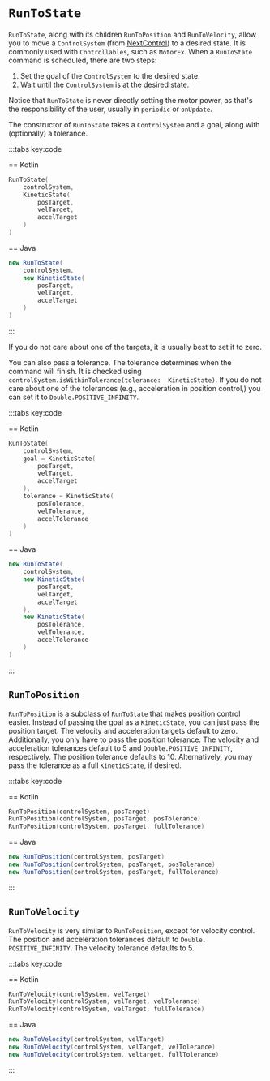 # `RunToState`

`RunToState`, along with its children `RunToPosition` and `RunToVelocity`, 
allow you to move a `ControlSystem` (from [NextControl](/control)) to a 
desired state. It is commonly used with `Controllables`, such as 
`MotorEx`. When a 
`RunToState` 
command is 
scheduled, there are 
two steps:

1. Set the goal of the `ControlSystem` to the desired state.
2. Wait until the `ControlSystem` is at the desired state.

Notice that `RunToState` is never directly setting the motor power, as 
that's the responsibility of the user, usually in `periodic` or `onUpdate`. 

The constructor of `RunToState` takes a `ControlSystem` and a goal, along 
with (optionally) a tolerance.

:::tabs key:code

== Kotlin

```kotlin
RunToState(
    controlSystem,
    KineticState(
        posTarget,
        velTarget,
        accelTarget
    )
)
```

== Java

```java
new RunToState(
    controlSystem,
    new KineticState(
        posTarget,
        velTarget,
        accelTarget
    )
)
```

:::

If you do not care about one of the targets, it is usually best to set it to 
zero.

You can also pass a tolerance. The tolerance determines when the command 
will finish. It is checked using `controlSystem.isWithinTolerance(tolerance: 
KineticState)`. If you do not care about one of the tolerances (e.g., 
acceleration in position control,) you can set it to `Double.POSITIVE_INFINITY`.

:::tabs key:code

== Kotlin

```kotlin
RunToState(
    controlSystem,
    goal = KineticState(
        posTarget,
        velTarget,
        accelTarget
    ),
    tolerance = KineticState(
        posTolerance,
        velTolerance,
        accelTolerance
    )
)
```

== Java

```java
new RunToState(
    controlSystem,
    new KineticState(
        posTarget,
        velTarget,
        accelTarget
    ),
    new KineticState(
        posTolerance,
        velTolerance,
        accelTolerance
    )
)
```

:::

## `RunToPosition`

`RunToPosition` is a subclass of `RunToState` that makes position control 
easier. Instead of passing the goal as a `KineticState`, you can just pass 
the position target. The velocity and acceleration targets default to zero. 
Additionally, you only have to pass the position tolerance. The velocity and 
acceleration tolerances default to 5 and `Double.POSITIVE_INFINITY`, 
respectively. The position tolerance defaults to 10. Alternatively, you may 
pass the tolerance as a full `KineticState`, if desired.

:::tabs key:code

== Kotlin

```kotlin
RunToPosition(controlSystem, posTarget)
RunToPosition(controlSystem, posTarget, posTolerance)
RunToPosition(controlSystem, posTarget, fullTolerance)
```

== Java

```java
new RunToPosition(controlSystem, posTarget)
new RunToPosition(controlSystem, posTarget, posTolerance)
new RunToPosition(controlSystem, posTarget, fullTolerance)
```

:::

## `RunToVelocity`

`RunToVelocity` is very similar to `RunToPosition`, except for velocity 
control. The position and acceleration tolerances default to `Double.
POSITIVE_INFINITY`. The velocity tolerance defaults to 5.

:::tabs key:code

== Kotlin

```kotlin
RunToVelocity(controlSystem, velTarget)
RunToVelocity(controlSystem, velTarget, velTolerance)
RunToVelocity(controlSystem, velTarget, fullTolerance)
```

== Java

```java
new RunToVelocity(controlSystem, velTarget)
new RunToVelocity(controlSystem, velTarget, velTolerance)
new RunToVelocity(controlSystem, veltarget, fullTolerance)
```

:::
